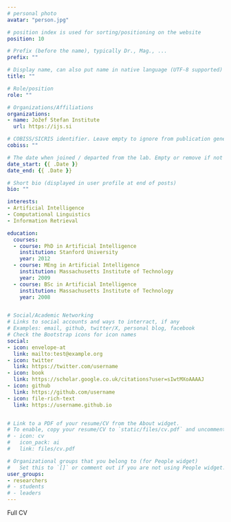 ```yaml
---
# personal photo
avatar: "person.jpg"

# position index is used for sorting/positioning on the website
position: 10

# Prefix (before the name), typically Dr., Mag., ...
prefix: ""

# Display name, can also put name in native language (UTF-8 supported)
title: ""

# Role/position
role: ""

# Organizations/Affiliations
organizations:
- name: Jožef Stefan Institute
  url: https://ijs.si

# COBISS/SICRIS identifier. Leave empty to ignore from publication generator
cobiss: ""

# The date when joined / departed from the lab. Empty or remove if not used
date_start: {{ .Date }}
date_end: {{ .Date }}

# Short bio (displayed in user profile at end of posts)
bio: ""

interests:
- Artificial Intelligence
- Computational Linguistics
- Information Retrieval

education:
  courses:
  - course: PhD in Artificial Intelligence
    institution: Stanford University
    year: 2012
  - course: MEng in Artificial Intelligence
    institution: Massachusetts Institute of Technology
    year: 2009
  - course: BSc in Artificial Intelligence
    institution: Massachusetts Institute of Technology
    year: 2008


# Social/Academic Networking
# Links to social accounts and ways to interract, if any
# Examples: email, github, twitter/X, personal blog, facebook
# Check the Bootstrap icons for icon names
social:
- icon: envelope-at
  link: mailto:test@example.org
- icon: twitter
  link: https://twitter.com/username
- icon: book
  link: https://scholar.google.co.uk/citations?user=sIwtMXoAAAAJ
- icon: github
  link: https://github.com/username
- icon: file-rich-text
  link: https://username.github.io


# Link to a PDF of your resume/CV from the About widget.
# To enable, copy your resume/CV to `static/files/cv.pdf` and uncomment the lines below.
# - icon: cv
#   icon_pack: ai
#   link: files/cv.pdf

# Organizational groups that you belong to (for People widget)
#   Set this to `[]` or comment out if you are not using People widget.
user_groups:
- researchers
# - students
# - leaders
---
```


Full CV

